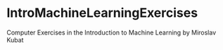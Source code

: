 # IntroMachineLearningExercises
Computer Exercises in the Introduction to Machine Learning by Miroslav Kubat
